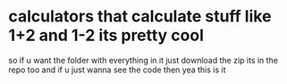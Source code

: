 # calculators that calculate stuff like 1+2 and 1-2 its pretty cool
so if u want the folder with everything in it just download the zip its in the repo too and if u just wanna see the code then yea this is it
